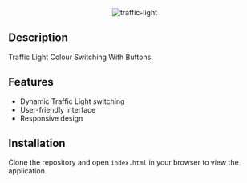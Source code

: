 <div align="center">
 <img src="https://nkb-backend-media-static-tenxiitian.s3.ap-south-1.amazonaws.com/tenxiitian_prod/programs/Tech+Programs/frontend-content/ccbp/coding-practice-questions/dynamic-webapps/traffic-light-v1.gif" alt="traffic-light" style="max-width: 300px;">
</div>

## Description

Traffic Light Colour Switching With Buttons.

## Features

- Dynamic Traffic Light switching
- User-friendly interface
- Responsive design

## Installation

Clone the repository and open `index.html` in your browser to view the application.
